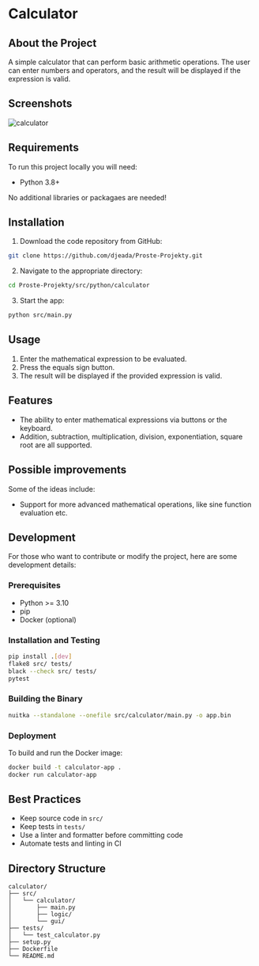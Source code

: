 # Calculator

## About the Project

A simple calculator that can perform basic arithmetic operations.
The user can enter numbers and operators, and the result will be displayed if the expression is valid.

## Screenshots

![calculator](https://user-images.githubusercontent.com/37275728/194822287-7b84368a-2df0-4f4f-87a0-31951b91a253.gif)

## Requirements

To run this project locally you will need:

* Python 3.8+

No additional libraries or packagaes are needed!

## Installation

1. Download the code repository from GitHub: 
    
```Bash
git clone https://github.com/djeada/Proste-Projekty.git
```

2. Navigate to the appropriate directory:

```Bash
cd Proste-Projekty/src/python/calculator
```

3. Start the app:

```Bash
python src/main.py
```

## Usage

1. Enter the mathematical expression to be evaluated.
2. Press the equals sign button.
3. The result will be displayed if the provided expression is valid.

## Features

* The ability to enter mathematical expressions via buttons or the keyboard.
* Addition, subtraction, multiplication, division, exponentiation, square root are all supported. 

## Possible improvements

Some of the ideas include:

* Support for more advanced mathematical operations, like sine function evaluation etc.

## Development

For those who want to contribute or modify the project, here are some development details:

### Prerequisites

- Python >= 3.10
- pip
- Docker (optional)

### Installation and Testing

```sh
pip install .[dev]
flake8 src/ tests/
black --check src/ tests/
pytest
```

### Building the Binary

```sh
nuitka --standalone --onefile src/calculator/main.py -o app.bin
```

### Deployment

To build and run the Docker image:

```sh
docker build -t calculator-app .
docker run calculator-app
```

## Best Practices

- Keep source code in `src/`
- Keep tests in `tests/`
- Use a linter and formatter before committing code
- Automate tests and linting in CI

## Directory Structure

```
calculator/
├── src/
│   └── calculator/
│       ├── main.py
│       ├── logic/
│       └── gui/
├── tests/
│   └── test_calculator.py
├── setup.py
├── Dockerfile
└── README.md
```

